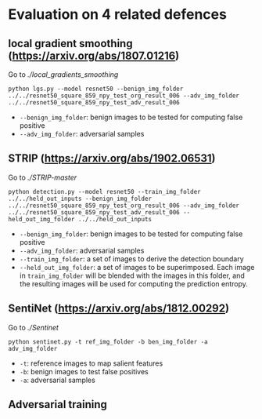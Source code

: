 # Evaluation on 4 related defences

## local gradient smoothing (https://arxiv.org/abs/1807.01216)

Go to *./local_gradients_smoothing*

```
python lgs.py --model resnet50 --benign_img_folder ../../resnet50_square_859_npy_test_org_result_006 --adv_img_folder ../../resnet50_square_859_npy_test_adv_result_006
```

- ```--benign_img_folder```: benign images to be tested for computing false positive 
- ```--adv_img_folder```: adversarial samples 


## STRIP (https://arxiv.org/abs/1902.06531)
Go to *./STRIP-master*
```
python detection.py --model resnet50 --train_img_folder ../../held_out_inputs --benign_img_folder ../../resnet50_square_859_npy_test_org_result_006 --adv_img_folder ../../resnet50_square_859_npy_test_adv_result_006 --held_out_img_folder ../../held_out_inputs
```
- ```--benign_img_folder```: benign images to be tested for computing false positive 
- ```--adv_img_folder```: adversarial samples 
- ```--train_img_folder```: a set of images to derive the detection boundary 
- ```--held_out_img_folder```: a set of images to be superimposed. Each image in ```train_img_folder``` will be blended with the images in this folder, and the resulting images will be used for computing the prediction entropy. 

## SentiNet (https://arxiv.org/abs/1812.00292)
Go to *./Sentinet*
```
python sentinet.py -t ref_img_folder -b ben_img_folder -a adv_img_folder 
```
- ```-t```: reference images to map salient features
- ```-b```: benign images to test false positives
- ```-a```: adversarial samples 


## Adversarial training 
